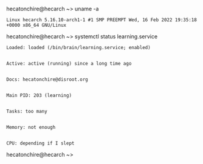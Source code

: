 hecatonchire@hecarch ~> uname -a


    Linux hecarch 5.16.10-arch1-1 #1 SMP PREEMPT Wed, 16 Feb 2022 19:35:18 +0000 x86_64 GNU/Linux



hecatonchire@hecarch ~> systemctl status learning.service


    Loaded: loaded (/bin/brain/learning.service; enabled)
  
  
    Active: active (running) since a long time ago
  
  
    Docs: hecatonchire@disroot.org
  
  
    Main PID: 203 (learning)
    
  
    Tasks: too many
    
  
    Memory: not enough
  
  
    CPU: depending if I slept
  
  
  
 hecatonchire@hecarch ~>

<!---
hecarch/hecarch is a ✨ special ✨ repository because its `README.md` (this file) appears on your GitHub profile.
You can click the Preview link to take a look at your changes.
--->
